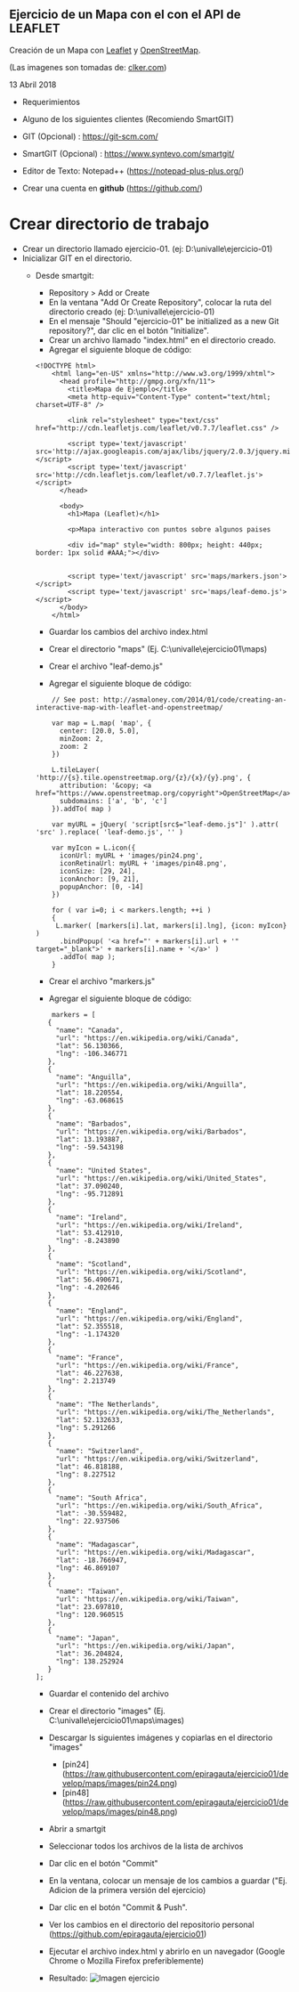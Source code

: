 Ejercicio de un Mapa con el con el API de LEAFLET
--

Creación de un Mapa con [Leaflet](http://leafletjs.com) y [OpenStreetMap](https://www.openstreetmap.org).

(Las imagenes son tomadas de: [clker.com](http://www.clker.com/clipart-google-maps-pin-blue.html))

13 Abril 2018


- Requerimientos

- Alguno de los siguientes clientes (Recomiendo SmartGIT)
- GIT (Opcional) : https://git-scm.com/
- SmartGIT (Opcional) : https://www.syntevo.com/smartgit/
- Editor de Texto: Notepad++ (https://notepad-plus-plus.org/)
- Crear una cuenta en **github** (https://github.com/)

# Crear directorio de trabajo

* Crear un directorio llamado ejercicio-01. (ej: D:\univalle\ejercicio-01)
* Inicializar GIT en el directorio.
  * Desde smartgit:
	* Repository > Add or Create
	* En la ventana "Add Or Create Repository", colocar la ruta del directorio creado (ej: D:\univalle\ejercicio-01)
	* En el mensaje "Should "ejercicio-01" be initialized as a new Git repository?", dar clic en el botón "Initialize".
	* Crear un archivo llamado "index.html" en el directorio creado.
	* Agregar el siguiente bloque de código:
	```
	<!DOCTYPE html>
		<html lang="en-US" xmlns="http://www.w3.org/1999/xhtml">
		  <head profile="http://gmpg.org/xfn/11">
			<title>Mapa de Ejemplo</title>
			<meta http-equiv="Content-Type" content="text/html; charset=UTF-8" />

			<link rel="stylesheet" type="text/css" href="http://cdn.leafletjs.com/leaflet/v0.7.7/leaflet.css" />

			<script type='text/javascript' src='http://ajax.googleapis.com/ajax/libs/jquery/2.0.3/jquery.min.js'></script>
			<script type='text/javascript' src='http://cdn.leafletjs.com/leaflet/v0.7.7/leaflet.js'></script>
		  </head>

		  <body>
			<h1>Mapa (Leaflet)</h1>

			<p>Mapa interactivo con puntos sobre algunos paises

			<div id="map" style="width: 800px; height: 440px; border: 1px solid #AAA;"></div>

			
			<script type='text/javascript' src='maps/markers.json'></script>
			<script type='text/javascript' src='maps/leaf-demo.js'></script>
		  </body>
		</html>
	```
	* Guardar los cambios del archivo index.html
	* Crear el directorio "maps" (Ej. C:\univalle\ejercicio01\maps)
	
	* Crear el archivo "leaf-demo.js"
	
	* Agregar el siguiente bloque de código:
	```
		// See post: http://asmaloney.com/2014/01/code/creating-an-interactive-map-with-leaflet-and-openstreetmap/

		var map = L.map( 'map', {
		  center: [20.0, 5.0],
		  minZoom: 2,
		  zoom: 2
		})

		L.tileLayer( 'http://{s}.tile.openstreetmap.org/{z}/{x}/{y}.png', {
		  attribution: '&copy; <a href="https://www.openstreetmap.org/copyright">OpenStreetMap</a>',
		  subdomains: ['a', 'b', 'c']
		}).addTo( map )

		var myURL = jQuery( 'script[src$="leaf-demo.js"]' ).attr( 'src' ).replace( 'leaf-demo.js', '' )

		var myIcon = L.icon({
		  iconUrl: myURL + 'images/pin24.png',
		  iconRetinaUrl: myURL + 'images/pin48.png',
		  iconSize: [29, 24],
		  iconAnchor: [9, 21],
		  popupAnchor: [0, -14]
		})

		for ( var i=0; i < markers.length; ++i )
		{
		 L.marker( [markers[i].lat, markers[i].lng], {icon: myIcon} )
		  .bindPopup( '<a href="' + markers[i].url + '" target="_blank">' + markers[i].name + '</a>' )
		  .addTo( map );
		}
	```
	
	* Crear el archivo "markers.js"
	
	* Agregar el siguiente bloque de código:
	```
		markers = [
	   {
		 "name": "Canada",
		 "url": "https://en.wikipedia.org/wiki/Canada",
		 "lat": 56.130366,
		 "lng": -106.346771
	   },
	   {
		 "name": "Anguilla",
		 "url": "https://en.wikipedia.org/wiki/Anguilla",
		 "lat": 18.220554,
		 "lng": -63.068615
	   },
	   {
		 "name": "Barbados",
		 "url": "https://en.wikipedia.org/wiki/Barbados",
		 "lat": 13.193887,
		 "lng": -59.543198
	   },
	   {
		 "name": "United States",
		 "url": "https://en.wikipedia.org/wiki/United_States",
		 "lat": 37.090240,
		 "lng": -95.712891
	   },
	   {
		 "name": "Ireland",
		 "url": "https://en.wikipedia.org/wiki/Ireland",
		 "lat": 53.412910,
		 "lng": -8.243890
	   },
	   {
		 "name": "Scotland",
		 "url": "https://en.wikipedia.org/wiki/Scotland",
		 "lat": 56.490671,
		 "lng": -4.202646
	   },
	   {
		 "name": "England",
		 "url": "https://en.wikipedia.org/wiki/England",
		 "lat": 52.355518,
		 "lng": -1.174320
	   },
	   {
		 "name": "France",
		 "url": "https://en.wikipedia.org/wiki/France",
		 "lat": 46.227638,
		 "lng": 2.213749
	   },
	   {
		 "name": "The Netherlands",
		 "url": "https://en.wikipedia.org/wiki/The_Netherlands",
		 "lat": 52.132633,
		 "lng": 5.291266
	   },
	   {
		 "name": "Switzerland",
		 "url": "https://en.wikipedia.org/wiki/Switzerland",
		 "lat": 46.818188,
		 "lng": 8.227512
	   },
	   {
		 "name": "South Africa",
		 "url": "https://en.wikipedia.org/wiki/South_Africa",
		 "lat": -30.559482,
		 "lng": 22.937506
	   },
	   {
		 "name": "Madagascar",
		 "url": "https://en.wikipedia.org/wiki/Madagascar",
		 "lat": -18.766947,
		 "lng": 46.869107
	   },
	   {
		 "name": "Taiwan",
		 "url": "https://en.wikipedia.org/wiki/Taiwan",
		 "lat": 23.697810,
		 "lng": 120.960515
	   },
	   {
		 "name": "Japan",
		 "url": "https://en.wikipedia.org/wiki/Japan",
		 "lat": 36.204824,
		 "lng": 138.252924
	   }
	];
	```
	
	* Guardar el contenido del archivo
	
	
	* Crear el directorio "images" (Ej. C:\univalle\ejercicio01\maps\images)
	* Descargar ls siguientes imágenes y copiarlas en el directorio "images"
		* [pin24] (https://raw.githubusercontent.com/epiragauta/ejercicio01/develop/maps/images/pin24.png)
		* [pin48] (https://raw.githubusercontent.com/epiragauta/ejercicio01/develop/maps/images/pin48.png)
		
	* Abrir a smartgit
	* Seleccionar todos los archivos de la lista de archivos
	* Dar clic en el botón "Commit"
	* En la ventana, colocar un mensaje de los cambios a guardar ("Ej. Adicion de la primera versión del ejercicio)
	* Dar clic en el botón "Commit & Push".
	* Ver los cambios en el directorio del repositorio personal (https://github.com/epiragauta/ejercicio01)
	* Ejecutar el archivo index.html y abrirlo en un navegador (Google Chrome o Mozilla Firefox preferiblemente)
	* Resultado:
		![Imagen ejercicio](https://raw.githubusercontent.com/epiragauta/ejercicio01/master/maps/images/test.jpg)	
	
	
